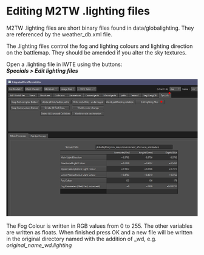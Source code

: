 # Editing M2TW .lighting files

M2TW .lighting files are short binary files found in data/globalighting.  They are referenced by the weather_db.xml file.

The .lighting files control the fog and lighting colours and lighting direction on the battlemap.  They should be amended if you alter the sky textures.

Open a .lighting file in IWTE using the buttons:  
***Specials > Edit lighting files***

![image](../IWTEgithub_images/M2-environment-lighting.jpg)

The Fog Colour is written in RGB values from 0 to 255.  The other variables are written as floats.  When finished press OK and a new file will be written in the original directory named with the addition of _wd, e.g. *original_name_wd.lighting*
